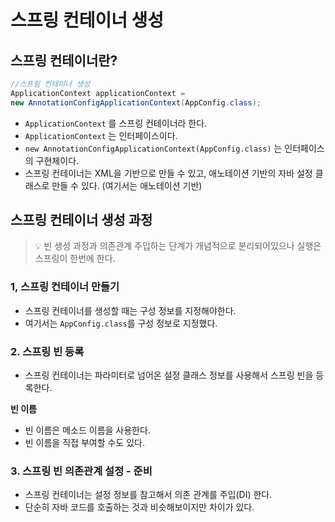 <!-- @format -->

# 스프링 컨테이너 생성

## 스프링 컨테이너란?

```java
//스프링 컨테이너 생성
ApplicationContext applicationContext =
new AnnotationConfigApplicationContext(AppConfig.class);
```

- `ApplicationContext` 를 스프링 컨테이너라 한다.
- `ApplicationContext` 는 인터페이스이다.
- `new AnnotationConfigApplicationContext(AppConfig.class)` 는 인터페이스의 구현체이다.
- 스프링 컨테이너는 XML을 기반으로 만들 수 있고, 애노테이션 기반의 자바 설정 클래스로 만들 수 있다. (여기서는 애노테이션 기반)

## 스프링 컨테이너 생성 과정

> 💡 빈 생성 과정과 의존관계 주입하는 단계가 개념적으로 분리되어있으나 실행은 스프링이 한번에 한다.

### 1, 스프링 컨테이너 만들기

- 스프링 컨테이너를 생성할 때는 구성 정보를 지정해야한다.
- 여기서는 `AppConfig.class`를 구성 정보로 지정했다.

### 2. 스프링 빈 등록

- 스프링 컨테이너는 파라미터로 넘어온 설정 클래스 정보를 사용해서 스프링 빈을 등록한다.

**빈 이름**

- 빈 이름은 메소드 이름을 사용한다.
- 빈 이름을 직접 부여할 수도 있다.

### 3. 스프링 빈 의존관계 설정 - 준비

- 스프링 컨테이너는 설정 정보를 참고해서 의존 관계를 주입(DI) 한다.
- 단순히 자바 코드를 호출하는 것과 비슷해보이지만 차이가 있다.
